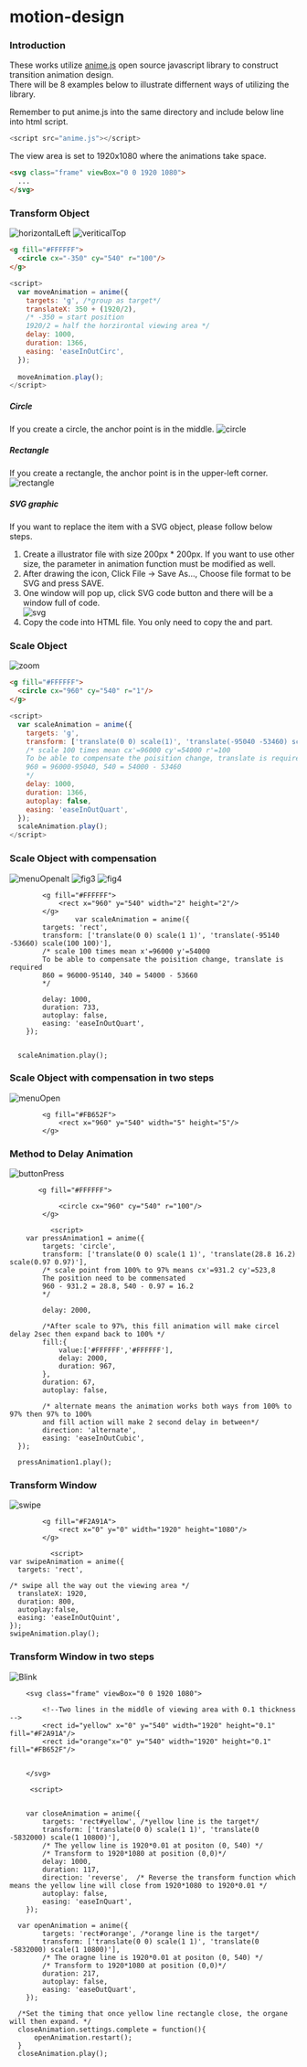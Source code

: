 # motion-design
### Introduction 
These works utilize [anime.js](http://anime-js.com) open source javascript library to construct transition animation design.  
There will be 8 examples below to illustrate differnent ways of utilizing the library.

Remember to put anime.js into the same directory and include below line into html script.  
```javascript
<script src="anime.js"></script>
```
The view area is set to 1920x1080 where the animations take space.
```html
<svg class="frame" viewBox="0 0 1920 1080">
  ...
</svg>
```

### Transform Object
![horizontalLeft](././material/horizontalLeft.gif)
![veriticalTop](././material/verticalTop.gif)

```html
<g fill="#FFFFFF">
  <circle cx="-350" cy="540" r="100"/>
</g>
```
```javascript
<script>
  var moveAnimation = anime({
    targets: 'g', /*group as target*/
    translateX: 350 + (1920/2), 
    /* -350 = start position 
    1920/2 = half the horzirontal viewing area */
    delay: 1000,
    duration: 1366,
    easing: 'easeInOutCirc',
  });
  
  moveAnimation.play();
</script>
```

##### Circle
If you create a circle, the anchor point is in the middle.
![circle](././material/figure-02.jpg)

##### Rectangle
If you create a rectangle, the anchor point is in the upper-left corner.
![rectangle](././material/figure-01.jpg)

##### SVG graphic
If you want to replace the item with a SVG object, please follow below steps.  
1. Create a illustrator file with size 200px * 200px. If you want to use other size, the parameter in animation function must be modified as well.  
2. After drawing the icon, Click File -> Save As..., Choose file format to be SVG and press SAVE.  
3. One window will pop up, click SVG code button and there will be a window full of code.  
![svg](././material/SVG_Options_AI.png)  
4. Copy the code into HTML file. You only need to copy the <g> and <path> part.

### Scale Object
![zoom](././material/zoom.gif)
```html
<g fill="#FFFFFF">
  <circle cx="960" cy="540" r="1"/>
</g>
```
```javascript
<script>
  var scaleAnimation = anime({
    targets: 'g',
    transform: ['translate(0 0) scale(1)', 'translate(-95040 -53460) scale(100)'],
    /* scale 100 times mean cx'=96000 cy'=54000 r'=100
    To be able to compensate the poisition change, translate is required
    960 = 96000-95040, 540 = 54000 - 53460
    */
    delay: 1000,
    duration: 1366,
    autoplay: false,
    easing: 'easeInOutQuart',
  });
  scaleAnimation.play();
</script>
```

### Scale Object with compensation
![menuOpenalt](././material/menuOpenalt.gif)
![fig3](././material/figure-03.jpg)
![fig4](././material/figure-04.jpg)

            <g fill="#FFFFFF">
                <rect x="960" y="540" width="2" height="2"/>
            </g>
                    var scaleAnimation = anime({
            targets: 'rect',
            transform: ['translate(0 0) scale(1 1)', 'translate(-95140 -53660) scale(100 100)'], 
            /* scale 100 times mean x'=96000 y'=54000
            To be able to compensate the poisition change, translate is required
            860 = 96000-95140, 340 = 54000 - 53660
            */
            
            delay: 1000,
            duration: 733,
            autoplay: false,
            easing: 'easeInOutQuart',
        });
      
      
      scaleAnimation.play();

### Scale Object with compensation in two steps

![menuOpen](././material/menuOpen.gif)

            <g fill="#FB652F">
                <rect x="960" y="540" width="5" height="5"/>
            </g>

  <script>

      /* The animation took steps, horizontal expan then vertical expand
      In second animation, the transform parameter in X axis should be kept to maintain the rectangle shape */
        var horizonAnimation = anime({
            targets: 'rect',
            transform: ['translate(0 0) scale(1 1)', 'translate(-95290 1) scale(100 1)'],
            /* scale 100 times mean x'=96000
            To be able to compensate the poisition change, translate is required
            960 - 250 = 710 = 96000-95290
            */
            
            /* when animation start fill rectangle with white color*/
            fill: ['#FFFFFF'],
            delay: 1000,
            duration: 200,
            autoplay: false,
            easing: 'easeInOutQuart',
        });
      
      var veritcalOpenAnimation = anime({
            targets: 'rect',
            transform: ['translate(-95290 1) scale(100 1)', 'translate(-95290 -53960) scale(100 100)'],
            /* scale 100 times mean y'=54000
            To be able to compensate the poisition change, translate is required
            540 - 500 = 40 = 54000 - 53960
            */
          
            
            duration: 533,
            autoplay: false,
            easing: 'easeInOutQuart',
        });
      
      /*when unit horizontal expand finish, then expand verically*/
      horizonAnimation.settings.complete = function(){
          veritcalOpenAnimation.restart();
      }      
      horizonAnimation.play();
  </script>

### Method to Delay Animation
![buttonPress](././material/buttonPress.gif)

           <g fill="#FFFFFF">

                <circle cx="960" cy="540" r="100"/>
            </g>
            
              <script>
        var pressAnimation1 = anime({
            targets: 'circle',
            transform: ['translate(0 0) scale(1 1)', 'translate(28.8 16.2) scale(0.97 0.97)'],
            /* scale point from 100% to 97% means cx'=931.2 cy'=523,8  
            The position need to be commensated 
            960 - 931.2 = 28.8, 540 - 0.97 = 16.2 
            */
            
            delay: 2000,
            
            /*After scale to 97%, this fill animation will make circel delay 2sec then expand back to 100% */
            fill:{
                value:['#FFFFFF','#FFFFFF'],
                delay: 2000,
                duration: 967,
            },
            duration: 67,
            autoplay: false,
            
            /* alternate means the animation works both ways from 100% to 97% then 97% to 100% 
            and fill action will make 2 second delay in between*/
            direction: 'alternate',
            easing: 'easeInOutCubic',
      });

      pressAnimation1.play();
      

  </script>

### Transform Window
![swipe](././material/swipe.gif)

            <g fill="#F2A91A">
                <rect x="0" y="0" width="1920" height="1080"/>
            </g>
            
              <script>
    var swipeAnimation = anime({
      targets: 'rect',
      
    /* swipe all the way out the viewing area */
      translateX: 1920,
      duration: 800,
      autoplay:false,
      easing: 'easeInOutQuint',
    }); 
    swipeAnimation.play();
      
  </script>

### Transform Window in two steps
![Blink](././material/Blink.gif)

        <svg class="frame" viewBox="0 0 1920 1080">
            
            <!--Two lines in the middle of viewing area with 0.1 thickness -->  
            <rect id="yellow" x="0" y="540" width="1920" height="0.1" fill="#F2A91A"/>
            <rect id="orange"x="0" y="540" width="1920" height="0.1" fill="#FB652F"/>
            
            
        </svg>
        
         <script>

      
        var closeAnimation = anime({
            targets: 'rect#yellow', /*yellow line is the target*/
            transform: ['translate(0 0) scale(1 1)', 'translate(0 -5832000) scale(1 10800)'],
            /* The yellow line is 1920*0.01 at positon (0, 540) */
            /* Transform to 1920*1080 at position (0,0)*/
            delay: 1000,
            duration: 117,
            direction: 'reverse',  /* Reverse the transform function which means the yellow line will close from 1920*1080 to 1920*0.01 */
            autoplay: false,
            easing: 'easeInQuart',
        });
    
      var openAnimation = anime({
            targets: 'rect#orange', /*orange line is the target*/
            transform: ['translate(0 0) scale(1 1)', 'translate(0 -5832000) scale(1 10800)'], 
            /* The oragne line is 1920*0.01 at positon (0, 540) */
            /* Transform to 1920*1080 at position (0,0)*/         
            duration: 217,
            autoplay: false,
            easing: 'easeOutQuart',
        });
      
      /*Set the timing that once yellow line rectangle close, the organe will then expand. */
      closeAnimation.settings.complete = function(){
          openAnimation.restart();
      } 
      closeAnimation.play();
  </script>
